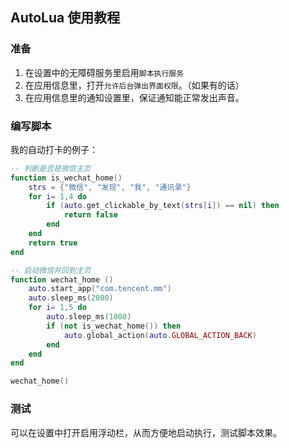 ## AutoLua 使用教程



### 准备

1. 在设置中的无障碍服务里启用`脚本执行服务`
2. 在应用信息里，打开`允许后台弹出界面权限`。（如果有的话）
3. 在应用信息里的通知设置里，保证通知能正常发出声音。



### 编写脚本

我的自动打卡的例子：

```lua
-- 判断是否是微信主页
function is_wechat_home()
    strs = {"微信", "发现", "我", "通讯录"}
    for i= 1,4 do
        if (auto.get_clickable_by_text(strs[i]) == nil) then
            return false
        end
    end
    return true
end

-- 启动微信并回到主页
function wechat_home ()
    auto.start_app("com.tencent.mm")
    auto.sleep_ms(2000)
    for i= 1,5 do
        auto.sleep_ms(1000)
        if (not is_wechat_home()) then
            auto.global_action(auto.GLOBAL_ACTION_BACK)
        end
    end 
end

wechat_home()
```



### 测试

可以在设置中打开启用浮动栏，从而方便地启动执行，测试脚本效果。



